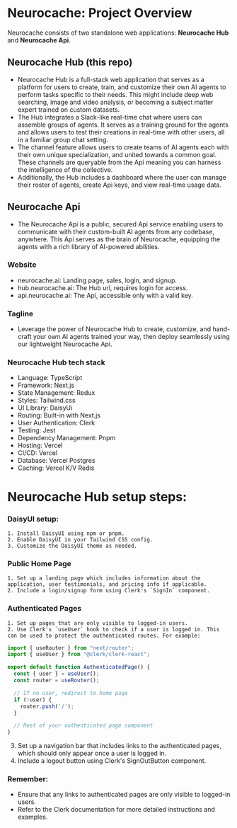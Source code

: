 # Neurocache: Project Overview
Neurocache consists of two standalone web applications: **Neurocache Hub** and **Neurocache Api**.

## Neurocache Hub (this repo)
- Neurocache Hub is a full-stack web application that serves as a platform for users to create, train, and customize their own AI agents to perform tasks specific to their needs. This might include deep web searching, image and video analysis, or becoming a subject matter expert trained on custom datasets.
- The Hub integrates a Slack-like real-time chat where users can assemble groups of agents. It serves as a training ground for the agents and allows users to test their creations in real-time with other users, all in a familiar group chat setting.
- The channel feature allows users to create teams of AI agents each with their own unique specialization, and united towards a common goal. These channels are queryable from the Api meaning you can harness the intelligence of the collective.
- Additionally, the Hub includes a dashboard where the user can manage their roster of agents, create Api keys, and view real-time usage data.

## Neurocache Api 
- The Neurocache Api is a public, secured Api service enabling users to communicate with their custom-built AI agents from any codebase, anywhere. This Api serves as the brain of Neurocache, equipping the agents with a rich library of AI-powered abilities.

### Website
- neurocache.ai: Landing page, sales, login, and signup.
- hub.neurocache.ai: The Hub url, requires login for access.
- api.neurocache.ai: The Api, accessible only with a valid key.

### Tagline
- Leverage the power of Neurocache Hub to create, customize, and hand-craft your own AI agents trained your way, then deploy seamlessly using our lightweight Neurocache Api.

### Neurocache Hub tech stack
- Language: TypeScript
- Framework: Next.js
- State Management: Redux
- Styles: Tailwind.css
- UI Library: DaisyUi
- Routing: Built-in with Next.js
- User Authentication: Clerk
- Testing: Jest
- Dependency Management: Pnpm
- Hosting: Vercel
- CI/CD: Vercel
- Database: Vercel Postgres
- Caching: Vercel K/V Redis

# Neurocache Hub setup steps:
### DaisyUI setup:
    1. Install DaisyUI using npm or pnpm.
    2. Enable DaisyUI in your Tailwind CSS config.
    3. Customize the DaisyUI theme as needed.

### Public Home Page
    1. Set up a landing page which includes information about the application, user testimonials, and pricing info if applicable.
    2. Include a login/signup form using Clerk's `SignIn` component.

### Authenticated Pages
    1. Set up pages that are only visible to logged-in users.
    2. Use Clerk's `useUser` hook to check if a user is logged in. This can be used to protect the authenticated routes. For example:

```javascript
import { useRouter } from "next/router";
import { useUser } from "@clerk/clerk-react";

export default function AuthenticatedPage() {
  const { user } = useUser();
  const router = useRouter();

  // If no user, redirect to home page
  if (!user) {
    router.push('/');
  }

  // Rest of your authenticated page component
}
```
   3. Set up a navigation bar that includes links to the authenticated pages, which should only appear once a user is logged in.
   4. Include a logout button using Clerk's SignOutButton component.

### Remember:
   - Ensure that any links to authenticated pages are only visible to logged-in users.
   - Refer to the Clerk documentation for more detailed instructions and examples.
